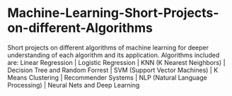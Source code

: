 # Machine-Learning-Short-Projects-on-different-Algorithms
Short projects on different algorithms of machine learning for deeper understanding of each algorithm and its application. Algorithms included are: Linear Regression | Logistic Regression | KNN (K Nearest Neighbors) |  Decision Tree and Random Forrest | SVM (Support Vector Machines) | K Means Clustering | Recommender Systems | NLP (Natural Language Processing) | Neural Nets and Deep Learning 
